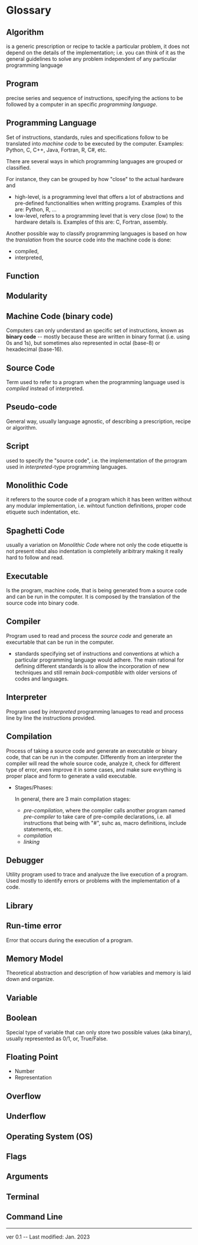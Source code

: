 # Glossary

## Algorithm
is a generic prescription or recipe to tackle a particular problem, it does not depend on the details of the implementation; i.e. you can think of it as the general guidelines to solve any problem independent of any particular programming language

## Program
precise series and sequence of instructions, specifying the actions to be followed by a computer in an specific *programming language*.

## Programming Language
Set of instructions, standards, rules and specifications follow to be translated into *machine code* to be executed by the computer.
Examples: Python, C, C++, Java, Fortran, R, C#, etc.

There are several ways in which programming languages are grouped or classified.

For instance, they can be grouped by how "close" to the actual hardware and 
   - high-level, is a programming level that offers a lot of abstractions and pre-defined functionalities when writting programs. Examples of this are: Python, R, ...
   - low-level, refers to a programming level that is very close (low) to the hardware details is. Examples of this are: C, Fortran, assembly.

Another possible way to classify programming languages is based on how the *translation* from the source code into the machine code is done:
   - compiled,
   - interpreted,
   

## Function

## Modularity


## Machine Code (binary code)
Computers can only understand an specific set of instructions, known as **binary code** -- mostly because these are written in binary format (i.e. using 0s and 1s), but sometimes also represented in octal (base-8) or hexadecimal (base-16).

## Source Code
Term used to refer to a program when the programming language used is *compiled* instead of interpreted.

## Pseudo-code
General way, usually language agnostic, of describing a prescription, recipe or algorithm.

## Script
used to specify the "source code", i.e. the implementation of the prrogram used in *interpreted*-type programming languages.

## Monolithic Code
it referers to the source code of a program which it has been written without any modular implementation, i.e. wihtout function definitions, proper code etiquete such indentation, etc.

## Spaghetti Code
usually a variation on _Monolithic Code_ where not only the code etiquette is not present nbut also indentation is completelly aribitrary making it really hard to follow and read.

## Executable
Is the program, machine code, that is being generated from a source code and can be run in the computer.
It is composed by the translation of the source code into binary code.

## Compiler
Program used to read and process the *source code* and generate an execurtable that can be run in the computer.

   * standards
   specifying set of instructions and conventions at which a particular programming language would adhere.
   The main rational for defining different standards is to allow the incorporation of new techniques and still remain *back-compatible* with older versions of codes and languages.


## Interpreter
Program used by *interpreted* programming lanuages to read and process line by line the instructions provided.


## Compilation
Process of taking a source code and generate an executable or binary code, that can be run in the computer.
Differently from an interpreter the compiler will read the whole source code, analyze it, check for different type of error, even improve it in some cases, and make sure evrything is proper place and form to generate a valid executable.
   * Stages/Phases:

      In general, there are 3 main compilation stages:

      - *pre-compilation*, where the compiler calls another program named *pre-compiler* to take care of pre-compile declarations, i.e. all instructions that being with "#", suhc as, macro definitions, include statements, etc.
      - *compilation*
      - *linking*


## Debugger
Utility program used to trace and analyuze the live execution of a program.
Used mostly to identify errors or problems with the implementation of a code.

## Library



## Run-time error
Error that occurs during the execution of a program.

## Memory Model
Theoretical abstraction and description of how variables and memory is laid down and organize.

## Variable

## Boolean
Special type of variable that can only store two possible values (aka binary), usually represented as 0/1, or, True/False.

## Floating Point
  - Number
  - Representation

## Overflow

## Underflow

## Operating System (OS)

## Flags

## Arguments

## Terminal

## Command Line


---

ver 0.1 -- Last modified: Jan. 2023
